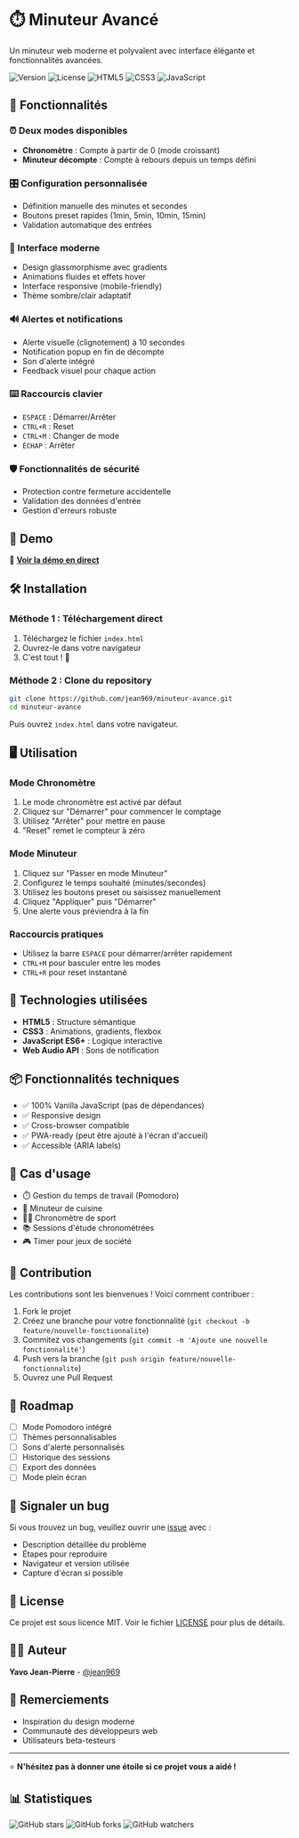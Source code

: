 # ⏱️ Minuteur Avancé

Un minuteur web moderne et polyvalent avec interface élégante et fonctionnalités avancées.

![Version](https://img.shields.io/badge/version-1.0.0-blue.svg)
![License](https://img.shields.io/badge/license-MIT-green.svg)
![HTML5](https://img.shields.io/badge/HTML5-E34F26?logo=html5&logoColor=white)
![CSS3](https://img.shields.io/badge/CSS3-1572B6?logo=css3&logoColor=white)
![JavaScript](https://img.shields.io/badge/JavaScript-F7DF1E?logo=javascript&logoColor=black)

## 🚀 Fonctionnalités

### ⏰ Deux modes disponibles
- **Chronomètre** : Compte à partir de 0 (mode croissant)
- **Minuteur décompte** : Compte à rebours depuis un temps défini

### 🎛️ Configuration personnalisée
- Définition manuelle des minutes et secondes
- Boutons preset rapides (1min, 5min, 10min, 15min)
- Validation automatique des entrées

### 🎨 Interface moderne
- Design glassmorphisme avec gradients
- Animations fluides et effets hover
- Interface responsive (mobile-friendly)
- Thème sombre/clair adaptatif

### 🔊 Alertes et notifications
- Alerte visuelle (clignotement) à 10 secondes
- Notification popup en fin de décompte
- Son d'alerte intégré
- Feedback visuel pour chaque action

### ⌨️ Raccourcis clavier
- `ESPACE` : Démarrer/Arrêter
- `CTRL+R` : Reset
- `CTRL+M` : Changer de mode
- `ÉCHAP` : Arrêter

### 🛡️ Fonctionnalités de sécurité
- Protection contre fermeture accidentelle
- Validation des données d'entrée
- Gestion d'erreurs robuste

## 📱 Demo

🔗 **[Voir la démo en direct](https://jean969.github.io/minuteur-avance/)**

## 🛠️ Installation

### Méthode 1 : Téléchargement direct
1. Téléchargez le fichier `index.html`
2. Ouvrez-le dans votre navigateur
3. C'est tout ! 🎉

### Méthode 2 : Clone du repository
```bash
git clone https://github.com/jean969/minuteur-avance.git
cd minuteur-avance
```

Puis ouvrez `index.html` dans votre navigateur.

## 🖥️ Utilisation

### Mode Chronomètre
1. Le mode chronomètre est activé par défaut
2. Cliquez sur "Démarrer" pour commencer le comptage
3. Utilisez "Arrêter" pour mettre en pause
4. "Reset" remet le compteur à zéro

### Mode Minuteur
1. Cliquez sur "Passer en mode Minuteur"
2. Configurez le temps souhaité (minutes/secondes)
3. Utilisez les boutons preset ou saisissez manuellement
4. Cliquez "Appliquer" puis "Démarrer"
5. Une alerte vous préviendra à la fin

### Raccourcis pratiques
- Utilisez la barre `ESPACE` pour démarrer/arrêter rapidement
- `CTRL+M` pour basculer entre les modes
- `CTRL+R` pour reset instantané

## 🔧 Technologies utilisées

- **HTML5** : Structure sémantique
- **CSS3** : Animations, gradients, flexbox
- **JavaScript ES6+** : Logique interactive
- **Web Audio API** : Sons de notification

## 📦 Fonctionnalités techniques

- ✅ 100% Vanilla JavaScript (pas de dépendances)
- ✅ Responsive design
- ✅ Cross-browser compatible
- ✅ PWA-ready (peut être ajouté à l'écran d'accueil)
- ✅ Accessible (ARIA labels)

## 🎯 Cas d'usage

- ⏱️ Gestion du temps de travail (Pomodoro)
- 🍳 Minuteur de cuisine
- 🏃‍♂️ Chronomètre de sport
- 📚 Sessions d'étude chronométrées
- 🎮 Timer pour jeux de société

## 🤝 Contribution

Les contributions sont les bienvenues ! Voici comment contribuer :

1. Fork le projet
2. Créez une branche pour votre fonctionnalité (`git checkout -b feature/nouvelle-fonctionnalite`)
3. Commitez vos changements (`git commit -m 'Ajoute une nouvelle fonctionnalité'`)
4. Push vers la branche (`git push origin feature/nouvelle-fonctionnalite`)
5. Ouvrez une Pull Request

## 📝 Roadmap

- [ ] Mode Pomodoro intégré
- [ ] Thèmes personnalisables
- [ ] Sons d'alerte personnalisés
- [ ] Historique des sessions
- [ ] Export des données
- [ ] Mode plein écran

## 🐛 Signaler un bug

Si vous trouvez un bug, veuillez ouvrir une [issue](https://github.com/jean969/minuteur-avance/issues) avec :
- Description détaillée du problème
- Étapes pour reproduire
- Navigateur et version utilisée
- Capture d'écran si possible

## 📄 License

Ce projet est sous licence MIT. Voir le fichier [LICENSE](LICENSE) pour plus de détails.

## 👨‍💻 Auteur

**Yavo Jean-Pierre** - [@jean969](https://github.com/jean969)

## 🙏 Remerciements

- Inspiration du design moderne
- Communauté des développeurs web
- Utilisateurs beta-testeurs

---

⭐ **N'hésitez pas à donner une étoile si ce projet vous a aidé !**

## 📊 Statistiques

![GitHub stars](https://img.shields.io/github/stars/jean969/minuteur-avance?style=social)
![GitHub forks](https://img.shields.io/github/forks/jean969/minuteur-avance?style=social)
![GitHub watchers](https://img.shields.io/github/watchers/jean969/minuteur-avance?style=social)
